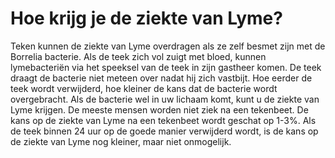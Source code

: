 # Hoe krijg je de ziekte van Lyme?

Teken kunnen de ziekte van Lyme overdragen als ze zelf besmet zijn met de Borrelia bacterie. Als de teek zich vol zuigt met bloed, kunnen lymebacteriën via het speeksel van de teek in zijn gastheer komen. De teek draagt de bacterie niet meteen over nadat hij zich vastbijt. Hoe eerder de teek wordt verwijderd, hoe kleiner de kans dat de bacterie wordt overgebracht. Als de bacterie wel in uw lichaam komt, kunt u de ziekte van Lyme krijgen. De meeste mensen worden niet ziek na een tekenbeet. De kans op de ziekte van Lyme na een tekenbeet wordt geschat op 1-3%. Als de teek binnen 24 uur op de goede manier verwijderd wordt, is de kans op de ziekte van Lyme nog kleiner, maar niet onmogelijk.
